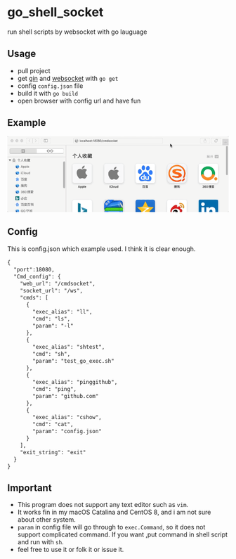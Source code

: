 # go_shell_socket
run shell scripts by websocket with go lauguage

## Usage
* pull project
* get [gin](https://github.com/gin-gonic/gin) and [websocket](https://github.com/gorilla/websocket) with `go get`
* config `config.json` file
* build it with `go build`
* open browser with config url and have fun

## Example
![demo](readme_source/demo.gif)

## Config

This is config.json which example used. I think it is clear enough. 

```
{
  "port":18080,
  "Cmd_config": {
    "web_url": "/cmdsocket",
    "socket_url": "/ws",
    "cmds": [
      {
        "exec_alias": "ll",
        "cmd": "ls",
        "param": "-l"
      },
      {
        "exec_alias": "shtest",
        "cmd": "sh",
        "param": "test_go_exec.sh"
      },
      {
        "exec_alias": "pinggithub",
        "cmd": "ping",
        "param": "github.com"
      },
      {
        "exec_alias": "cshow",
        "cmd": "cat",
        "param": "config.json"
      }
    ],
    "exit_string": "exit"
  }
}
```

## Important

* This program does not support any text editor such as `vim`.
* It works fin in my macOS Catalina and CentOS 8, and i am not sure about other system.
* `param` in config file will go through to `exec.Command`, so it does not support complicated command. If you want ,put command in shell script and run with `sh`.
* feel free to use it or folk it or issue it. 